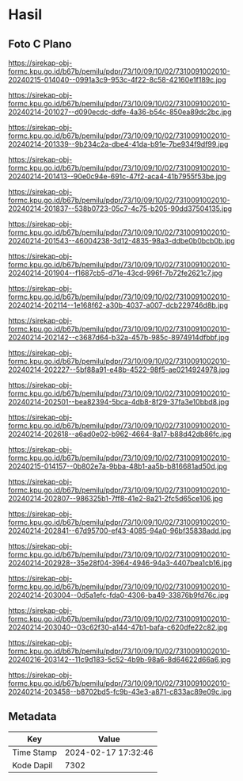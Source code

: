 # Hasil

## Foto C Plano

https://sirekap-obj-formc.kpu.go.id/b67b/pemilu/pdpr/73/10/09/10/02/7310091002010-20240215-014040--0991a3c9-953c-4f22-8c58-42160e1f189c.jpg

https://sirekap-obj-formc.kpu.go.id/b67b/pemilu/pdpr/73/10/09/10/02/7310091002010-20240214-201027--d090ecdc-ddfe-4a36-b54c-850ea89dc2bc.jpg

https://sirekap-obj-formc.kpu.go.id/b67b/pemilu/pdpr/73/10/09/10/02/7310091002010-20240214-201339--9b234c2a-dbe4-41da-b91e-7be934f9df99.jpg

https://sirekap-obj-formc.kpu.go.id/b67b/pemilu/pdpr/73/10/09/10/02/7310091002010-20240214-201413--90e0c94e-691c-47f2-aca4-41b7955f53be.jpg

https://sirekap-obj-formc.kpu.go.id/b67b/pemilu/pdpr/73/10/09/10/02/7310091002010-20240214-201837--538b0723-05c7-4c75-b205-90dd37504135.jpg

https://sirekap-obj-formc.kpu.go.id/b67b/pemilu/pdpr/73/10/09/10/02/7310091002010-20240214-201543--46004238-3d12-4835-98a3-ddbe0b0bcb0b.jpg

https://sirekap-obj-formc.kpu.go.id/b67b/pemilu/pdpr/73/10/09/10/02/7310091002010-20240214-201904--f1687cb5-d71e-43cd-996f-7b72fe2621c7.jpg

https://sirekap-obj-formc.kpu.go.id/b67b/pemilu/pdpr/73/10/09/10/02/7310091002010-20240214-202114--1e168f62-a30b-4037-a007-dcb229746d8b.jpg

https://sirekap-obj-formc.kpu.go.id/b67b/pemilu/pdpr/73/10/09/10/02/7310091002010-20240214-202142--c3687d64-b32a-457b-985c-8974914dfbbf.jpg

https://sirekap-obj-formc.kpu.go.id/b67b/pemilu/pdpr/73/10/09/10/02/7310091002010-20240214-202227--5bf88a91-e48b-4522-98f5-ae0214924978.jpg

https://sirekap-obj-formc.kpu.go.id/b67b/pemilu/pdpr/73/10/09/10/02/7310091002010-20240214-202501--bea82394-5bca-4db8-8f29-37fa3e10bbd8.jpg

https://sirekap-obj-formc.kpu.go.id/b67b/pemilu/pdpr/73/10/09/10/02/7310091002010-20240214-202618--a6ad0e02-b962-4664-8a17-b88d42db86fc.jpg

https://sirekap-obj-formc.kpu.go.id/b67b/pemilu/pdpr/73/10/09/10/02/7310091002010-20240215-014157--0b802e7a-9bba-48b1-aa5b-b816681ad50d.jpg

https://sirekap-obj-formc.kpu.go.id/b67b/pemilu/pdpr/73/10/09/10/02/7310091002010-20240214-202807--986325b1-7ff8-41e2-8a21-2fc5d65ce106.jpg

https://sirekap-obj-formc.kpu.go.id/b67b/pemilu/pdpr/73/10/09/10/02/7310091002010-20240214-202841--67d95700-ef43-4085-94a0-96bf35838add.jpg

https://sirekap-obj-formc.kpu.go.id/b67b/pemilu/pdpr/73/10/09/10/02/7310091002010-20240214-202928--35e28f04-3964-4946-94a3-4407bea1cb16.jpg

https://sirekap-obj-formc.kpu.go.id/b67b/pemilu/pdpr/73/10/09/10/02/7310091002010-20240214-203004--0d5a1efc-fda0-4306-ba49-33876b9fd76c.jpg

https://sirekap-obj-formc.kpu.go.id/b67b/pemilu/pdpr/73/10/09/10/02/7310091002010-20240214-203040--03c62f30-a144-47b1-bafa-c620dfe22c82.jpg

https://sirekap-obj-formc.kpu.go.id/b67b/pemilu/pdpr/73/10/09/10/02/7310091002010-20240216-203142--11c9d183-5c52-4b9b-98a6-8d64622d66a6.jpg

https://sirekap-obj-formc.kpu.go.id/b67b/pemilu/pdpr/73/10/09/10/02/7310091002010-20240214-203458--b8702bd5-fc9b-43e3-a871-c833ac89e09c.jpg


## Metadata

| Key        | Value               |
| ---------- | ------------------- |
| Time Stamp | 2024-02-17 17:32:46 |
| Kode Dapil | 7302                |



